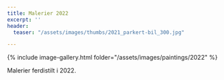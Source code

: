 ```yaml
---
title: Malerier 2022
excerpt: ''
header:
  teaser: "/assets/images/thumbs/2021_parkert-bil_300.jpg"

---
```

{% include image-gallery.html folder="/assets/images/paintings/2022" %}

Malerier ferdistilt i 2022.